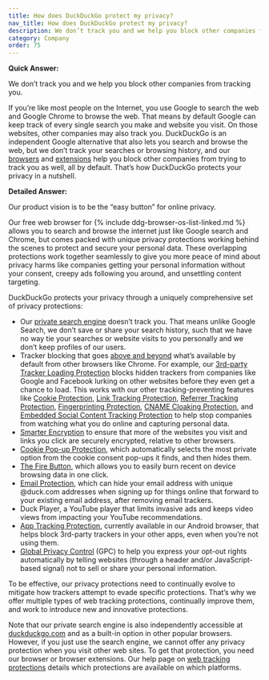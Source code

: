 ```yaml
---
title: How does DuckDuckGo protect my privacy?
nav_title: How does DuckDuckGo protect my privacy?
description: We don’t track you and we help you block other companies from tracking you via our privacy-protecting alternatives to Google Search & Chrome.
category: Company
order: 75
---
```


**Quick Answer:**

We don’t track you and we help you block other companies from tracking you.

If you’re like most people on the Internet, you use Google to search the web and Google Chrome to browse the web. That means by default Google can keep track of every single search you make and website you visit. On those websites, other companies may also track you. DuckDuckGo is an independent Google alternative that also lets you search and browse the web, but we don’t track your searches or browsing history, and our [browsers](https://duckduckgo.com/browser) and <a href="{{ site.baseurl }}/desktop/adding-duckduckgo-to-your-browser/">extensions</a> help you block other companies from trying to track you as well, all by default. That’s how DuckDuckGo protects your privacy in a nutshell.

**Detailed Answer:**

Our product vision is to be the “easy button” for online privacy.

Our free web browser for {% include ddg-browser-os-list-linked.md %} allows you to search and browse the internet just like Google search and Chrome, but comes packed with unique privacy protections working behind the scenes to protect and secure your personal data. These overlapping protections work together seamlessly to give you more peace of mind about privacy harms like companies getting your personal information without your consent, creepy ads following you around, and unsettling content targeting.

DuckDuckGo protects your privacy through a uniquely comprehensive set of privacy protections:

-   Our [private search engine](https://duckduckgo.com/) doesn’t track you. That means unlike Google Search, we don’t save or share your search history, such that we have no way tie your searches or website visits to you personally and we don’t keep profiles of our users.
-   Tracker blocking that goes <a href="{{ site.baseurl }}/privacy/web-tracking-protections">above and beyond</a> what’s available by default from other browsers like Chrome. For example, our <a href="{{ site.baseurl }}/privacy/web-tracking-protections/#3rd-party-tracker-loading-protection">3rd-party Tracker Loading Protection</a> blocks hidden trackers from companies like Google and Facebook lurking on other websites before they even get a chance to load. This works with our other tracking-preventing features like <a href="{{ site.baseurl}}/privacy/web-tracking-protections/#3rd-party-cookie-protection">Cookie Protection</a>, <a href="{{ site.baseurl }}/privacy/web-tracking-protections/#link-tracking-protection">Link Tracking Protection</a>, <a href="{{ site.baseurl }}/privacy/web-tracking-protections/#referrer-tracking-protection">Referrer Tracking Protection</a>, <a href="{{ site.baseurl }}/privacy/web-tracking-protections/#fingerprinting-protection">Fingerprinting Protection</a>, <a href="{{ site.baseurl }}/privacy/web-tracking-protections/#cname-cloaking-protection">CNAME Cloaking Protection</a>, and <a href="{{ site.baseurl }}/privacy/web-tracking-protections/#embedded-social-content-tracking-protection">Embedded Social Content Tracking Protection</a> to help stop companies from watching what you do online and capturing personal data.
-   <a href="{{ site.baseurl }}/privacy/web-tracking-protections/#smarter-encryption-https-upgrading">Smarter Encryption</a> to ensure that more of the websites you visit and links you click are securely encrypted, relative to other browsers.
-   <a href="{{ site.baseurl }}/privacy/web-tracking-protections/#cookie-pop-up-management">Cookie Pop-up Protection</a>, which automatically selects the most private option from the cookie consent pop-ups it finds, and then hides them.
-   <a href="{{ site.baseurl }}/privacy/web-tracking-protections/#the-fire-button">The Fire Button</a>, which allows you to easily burn recent on device browsing data in one click.
-   [Email Protection](https://spreadprivacy.com/protect-your-inbox-with-duckduckgo-email-protection/), which can hide your email address with unique @duck.com addresses when signing up for things online that forward to your existing email address, after removing email trackers.
-   Duck Player, a YouTube player that limits invasive ads and keeps video views from impacting your YouTube recommendations.
-   [App Tracking Protection](https://spreadprivacy.com/app-tracking-protection-open-beta/), currently available in our Android browser, that helps block 3rd-party trackers in your other apps, even when you’re not using them.
-   <a href="{{ site.baseurl }}/privacy/web-tracking-protections/#global-privacy-control-gpc">Global Privacy Control</a> (GPC) to help you express your opt-out rights automatically by telling websites (through a header and/or JavaScript-based signal) not to sell or share your personal information.

To be effective, our privacy protections need to continually evolve to mitigate how trackers attempt to evade specific protections. That’s why we offer multiple types of web tracking protections, continually improve them, and work to introduce new and innovative protections.

Note that our private search engine is also independently accessible at [duckduckgo.com](https://duckduckgo.com/) and as a built-in option in other popular browsers. However, if you just use the search engine, we cannot offer any privacy protection when you visit other web sites. To get that protection, you need our browser or browser extensions. Our help page on <a href="{{ site.baseurl }}/privacy/web-tracking-protections/">web tracking protections</a> details which protections are available on which platforms.
